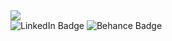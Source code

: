 
<div id="header align="center>
    <img src="https://media.giphy.com/media/o0vwzuFwCGAFO/giphy.gif" />
</div>
<div id="badges">
  <img src="https://img.shields.io/badge/LinkedIn-blue?style=flat&logo=linkedin&logoColor=white" alt="LinkedIn Badge"/>
  <img src="https://img.shields.io/badge/Behance-000000?style=flat&logo=behance&logoColor=white" alt="Behance Badge"/>
</div>
